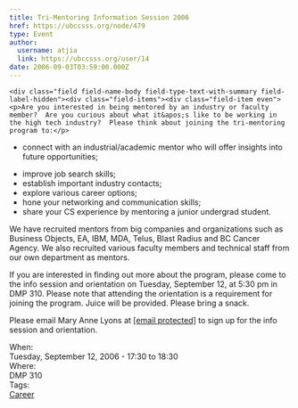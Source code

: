 ```yaml
---
title: Tri-Mentoring Information Session 2006 
href: https://ubccsss.org/node/479
type: Event
author:
  username: atjia
  link: https://ubccsss.org/user/14
date: 2006-09-03T03:59:00.000Z
---
```



    <div class="field field-name-body field-type-text-with-summary field-label-hidden"><div class="field-items"><div class="field-item even"><p>Are you interested in being mentored by an industry or faculty member?  Are you curious about what it&apos;s like to be working in the high tech industry?  Please think about joining the tri-mentoring program to:</p>
<ul>
<li>connect with an industrial/academic mentor who will offer insights into future opportunities; <p></p>
</li><li>improve job search skills;
</li><li>establish important industry contacts;
</li><li>explore various career options;
</li><li>hone your networking and communication skills;
</li><li>share your CS experience by mentoring a junior undergrad student.</li></ul>
<p>We have recruited mentors from big companies and organizations such as Business Objects, EA, IBM, MDA, Telus, Blast Radius and BC Cancer Agency.  We also recruited various faculty members and technical staff from our own department as mentors.  </p>
<p>If you are interested in finding out more about the program, please come to the info session and orientation on Tuesday, September 12, at 5:30 pm in DMP 310.  Please note that attending the orientation is a requirement for joining the program.  Juice will be provided.  Please bring a snack. </p>
<p>Please email Mary Anne Lyons at <a href="/cdn-cgi/l/email-protection#eb879284859886ab8898c59e8988c5888a"><span class="__cf_email__" data-cfemail="9af6e3f5f4e9f7daf9e9b4eff8f9b4f9fb">[email&#xA0;protected]</span></a> to sign up for the info session and orientation. </p>
<!--break--></div></div></div><div class="field field-name-field-dates field-type-datetime field-label-above"><div class="field-label">When:&#xA0;</div><div class="field-items"><div class="field-item even"><span class="date-display-single">Tuesday, September 12, 2006 - <span class="date-display-range"><span class="date-display-start">17:30</span> to <span class="date-display-end">18:30</span></span></span></div></div></div><div class="field field-name-field-location field-type-text field-label-above"><div class="field-label">Where:&#xA0;</div><div class="field-items"><div class="field-item even">DMP 310</div></div></div>    <footer>
    <div class="field field-name-field-tags field-type-taxonomy-term-reference field-label-above"><div class="field-label">Tags:&#xA0;</div><div class="field-items"><div class="field-item even"><a href="/career">Career</a></div></div></div>      </footer>
    